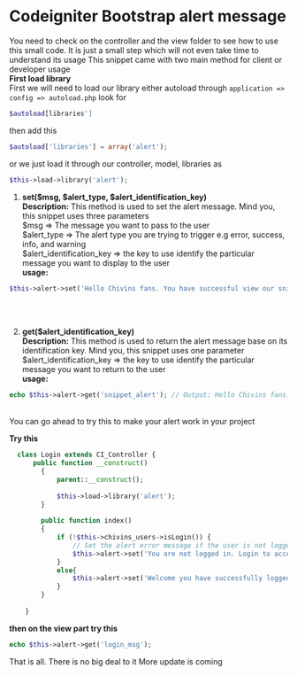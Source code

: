 # Codeigniter Bootstrap alert message
You need to check on the controller and the view folder to see how to use this small code. It is just a small step which will not even take time to understand its usage
This snippet came with two main method for client or developer usage
<br />
**First load library**<br />
First we will need to load our library either autoload through `application => config => autoload.php` look for <br />
```php 
$autoload[libraries'] 
``` 
then add this 
```php
$autoload['libraries'] = array('alert'); 
``` 
or we just load it through our controller, model, libraries as 
```php 
$this->load->library('alert'); 
```

1. **set($msg, $alert_type, $alert_identification_key)** <br />
**Description:**
This method is used to set the alert message. Mind you, this snippet uses three parameters<br />
$msg 				=> The message you want to pass to the user<br />
$alert_type 			=> The alert type you are trying to trigger e.g error, success, info, and warning<br />
$alert_identification_key	=> the key to use identify the particular message you want to display to the user<br />**usage:**
```php
$this->alert->set('Hello Chivins fans. You have successful view our snippet', 'success', 'snippet_alert');
```
<br />
<br />

2. **get($alert_identification_key)** <br />
**Description:**
This method is used to return the alert message base on its identification key. Mind you, this snippet uses one parameter<br />
$alert_identification_key	=> the key to use identify the particular message you want to return to the user<br />
**usage:**
```php
echo $this->alert->get('snippet_alert'); // Output: Hello Chivins fans. You have successful view our snippet
```
<br />
You can go ahead to try this to make your alert work in your project

**Try this**

```php
  class Login extends CI_Controller {
	  public function __construct()
		{
			parent::__construct();
			
			$this->load->library('alert');
		}
	
		public function index()
		{
			if (!$this->chivins_users->isLogin()) {
				// Set the alert error message if the user is not logged in
				$this->alert->set('You are not logged in. Login to access this page', 'error', 'login_msg');
			}
			else{
				$this->alert->set('Welcome you have successfully logged in to your account', 'success', 'login_msg');
			}
		}
	
	}
```

**then on the view part try this**

```php
echo $this->alert->get('login_msg');
```
That is all. There is no big deal to it
More update is coming
